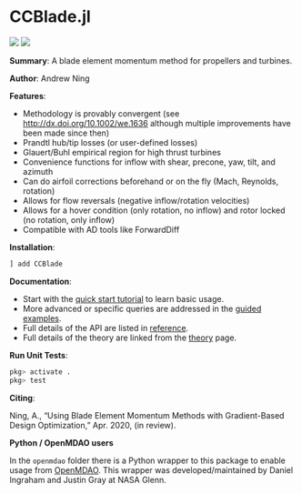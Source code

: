 # CCBlade.jl

[![](https://img.shields.io/badge/docs-dev-blue.svg)](https://flow.byu.edu/CCBlade.jl/dev)
![](https://github.com/byuflowlab/CCBlade.jl/workflows/Run%20tests/badge.svg)


**Summary**: A blade element momentum method for propellers and turbines. 

**Author**: Andrew Ning

**Features**:

- Methodology is provably convergent (see <http://dx.doi.org/10.1002/we.1636> although multiple improvements have been made since then)
- Prandtl hub/tip losses (or user-defined losses)
- Glauert/Buhl empirical region for high thrust turbines
- Convenience functions for inflow with shear, precone, yaw, tilt, and azimuth
- Can do airfoil corrections beforehand or on the fly (Mach, Reynolds, rotation)
- Allows for flow reversals (negative inflow/rotation velocities)
- Allows for a hover condition (only rotation, no inflow) and rotor locked (no rotation, only inflow)
- Compatible with AD tools like ForwardDiff

**Installation**:

```julia
] add CCBlade
```

**Documentation**:

- Start with the [quick start tutorial](tutorial.md) to learn basic usage.
- More advanced or specific queries are addressed in the [guided examples](howto.md).
- Full details of the API are listed in [reference](reference.md).
- Full details of the theory are linked from the [theory](theory.md) page.

**Run Unit Tests**:

```julia
pkg> activate .
pkg> test
```

**Citing**:

Ning, A., “Using Blade Element Momentum Methods with Gradient-Based Design Optimization,” Apr. 2020, (in review).

**Python / OpenMDAO users**

In the `openmdao` folder there is a Python wrapper to this package to enable usage from [OpenMDAO](https://openmdao.org).  This wrapper was developed/maintained by Daniel Ingraham and Justin Gray at NASA Glenn.